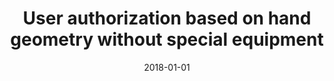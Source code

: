 ---
# Documentation: https://wowchemy.com/docs/managing-content/

title: User authorization based on hand geometry without special equipment
subtitle: ''
summary: ''
authors:
- Marek Klonowski
- Marcin Plata
- Piotr Syga
tags: []
categories: []
date: '2018-01-01'
lastmod: 2022-10-07T05:14:04Z
featured: false
draft: false

# Featured image
# To use, add an image named `featured.jpg/png` to your page's folder.
# Focal points: Smart, Center, TopLeft, Top, TopRight, Left, Right, BottomLeft, Bottom, BottomRight.
image:
  caption: ''
  focal_point: ''
  preview_only: false

# Projects (optional).
#   Associate this post with one or more of your projects.
#   Simply enter your project's folder or file name without extension.
#   E.g. `projects = ["internal-project"]` references `content/project/deep-learning/index.md`.
#   Otherwise, set `projects = []`.
projects: []
publishDate: '2022-10-07T05:14:02.983549Z'
publication_types:
- '2'
abstract: ''
publication: '*Pattern Recognition*'
doi: 10.1016/j.patcog.2017.08.017
---